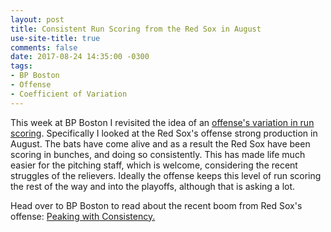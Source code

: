 ```yaml
---
layout: post
title: Consistent Run Scoring from the Red Sox in August
use-site-title: true
comments: false
date: 2017-08-24 14:35:00 -0300
tags:
- BP Boston
- Offense
- Coefficient of Variation
---
```


This week at BP Boston I revisited the idea of an <a href = "http://www.cteeter.ca/blog/2017-08-03-offense-variation-run-scoring/" target = "_blank"> offense's variation in run scoring</a>.
Specifically I looked at the Red Sox's offense strong production in August. The bats have come alive and as a result the Red Sox have been scoring in bunches, and doing so consistently.
This has made life much easier for the pitching staff, which is welcome, considering the recent struggles of the relievers.
Ideally the offense keeps this level of run scoring the rest of the way and into the playoffs, although that is asking a lot.

Head over to BP Boston to read about the recent boom from Red Sox's offense: <a href = "http://boston.locals.baseballprospectus.com/2017/08/22/peaking-with-consistency/" target = "_blank"> Peaking with Consistency.</a> 
